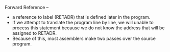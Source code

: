 Forward Reference – 
- a reference to label (RETADR) that is defined later in the program. 
- If we attempt to translate the program line by line, we will unable to process this statement because we do not know the address that will be assigned to RETADR. 
- Because of this, most assemblers make two passes over the source program.
